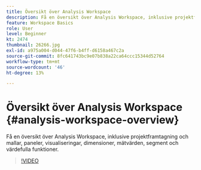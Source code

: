 ```yaml
---
title: Översikt över Analysis Workspace
description: Få en översikt över Analysis Workspace, inklusive projektframtagning och mallar, paneler, visualiseringar, dimensioner, mätvärden, segment och värdefulla funktioner.
feature: Workspace Basics
role: User
level: Beginner
kt: 2474
thumbnail: 26266.jpg
exl-id: a975a004-d044-47f6-b4ff-d6158a467c2a
source-git-commit: 8fc641743bc9e07b838a22ca64ccc15344d52764
workflow-type: tm+mt
source-wordcount: '46'
ht-degree: 13%

---
```


# Översikt över Analysis Workspace {#analysis-workspace-overview}

Få en översikt över Analysis Workspace, inklusive projektframtagning och mallar, paneler, visualiseringar, dimensioner, mätvärden, segment och värdefulla funktioner.

>[!VIDEO](https://video.tv.adobe.com/v/26266/?quality=12&learn=on)

